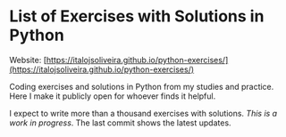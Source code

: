 # List of Exercises with Solutions in Python

Website: [https://italojsoliveira.github.io/python-exercises/](https://italojsoliveira.github.io/python-exercises/)

Coding exercises and solutions in Python from my studies and practice. Here I make it publicly open for whoever finds it helpful.

I expect to write more than a thousand exercises with solutions. _This is a work in progress_. The last commit shows the latest updates.
